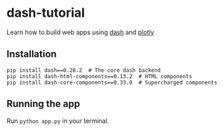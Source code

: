 # dash-tutorial
Learn how to build web apps using [dash](https://plot.ly/products/dash/) and [plotly](https://plot.ly/)
## Installation
```
pip install dash==0.28.2  # The core dash backend
pip install dash-html-components==0.13.2  # HTML components
pip install dash-core-components==0.33.0  # Supercharged components
```
## Running the app
Run `python app.py` in your terminal.
